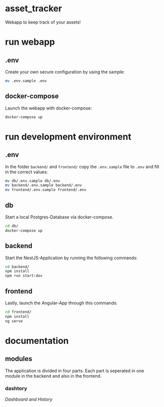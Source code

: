 # asset_tracker
Webapp to keep track of your assets!

# run webapp
## .env
Create your own secure configuration by using the sample:
``` bash
mv .env.sample .env
```

## docker-compose
Launch the webapp with docker-compose:
``` bash
docker-compose up
```

# run development environment
## .env
In the folder `backend/` and `frontend/` copy the `.env.sample` file to `.env` and fill in the correct values:
``` bash
mv db/.env.sample db/.env
mv backend/.env.sample backend/.env
mv frontend/.env.sample frontend/.env
```

## db
Start a local Postgres-Database via docker-compose.
``` bash
cd db/
docker-compose up
```

## backend
Start the NestJS-Application by running the following commands:
``` bash
cd backend/
npm install
npm run start:dev
```

## frontend
Lastly, launch the Angular-App through this commands:
``` bash
cd frontend/
npm install
ng serve
```

# documentation
## modules
The application is divided in four parts. Each part is seperated in one module in the backend and also in the frontend.

### dashtory
*Dashboard and History*